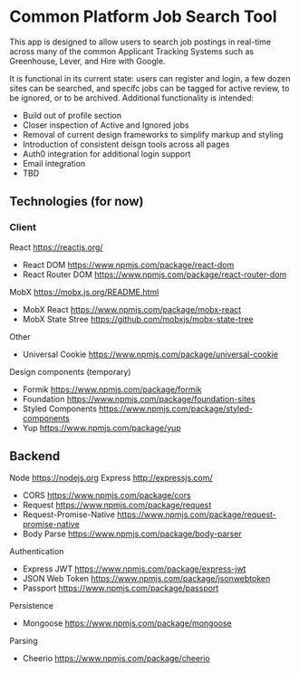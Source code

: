 # Common Platform Job Search Tool 

This app is designed to allow users to search job postings in real-time across many of the common Applicant Tracking Systems such as Greenhouse, Lever, and Hire with Google.

It is functional in its current state: users can register and login, a few dozen sites can be searched, and specifc jobs can be tagged for active review, to be ignored, or to be archived. Additional functionality is intended:

- Build out of profile section
- Closer inspection of Active and Ignored jobs
- Removal of current design frameworks to simplify markup and styling
- Introduction of consistent deisgn tools across all pages
- Auth0 integration for additional login support
- Email integration
- TBD

## Technologies (for now)

### Client
React <https://reactjs.org/>
- React DOM <https://www.npmjs.com/package/react-dom>
- React Router DOM <https://www.npmjs.com/package/react-router-dom>

MobX <https://mobx.js.org/README.html> 
- MobX React <https://www.npmjs.com/package/mobx-react>
- MobX State Stree <https://github.com/mobxjs/mobx-state-tree>

Other
- Universal Cookie <https://www.npmjs.com/package/universal-cookie>

Design components (temporary)
- Formik <https://www.npmjs.com/package/formik>
- Foundation <https://www.npmjs.com/package/foundation-sites>
- Styled Components <https://www.npmjs.com/package/styled-components>
- Yup <https://www.npmjs.com/package/yup>

## Backend
Node <https://nodejs.org>
Express <http://expressjs.com/>
- CORS <https://www.npmjs.com/package/cors>
- Request <https://www.npmjs.com/package/request>
- Request-Promise-Native <https://www.npmjs.com/package/request-promise-native>
- Body Parse <https://www.npmjs.com/package/body-parser>

Authentication
- Express JWT <https://www.npmjs.com/package/express-jwt>
- JSON Web Token <https://www.npmjs.com/package/jsonwebtoken>
- Passport <https://www.npmjs.com/package/passport>

Persistence
- Mongoose <https://www.npmjs.com/package/mongoose>

Parsing
- Cheerio <https://www.npmjs.com/package/cheerio>

